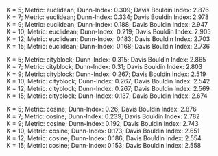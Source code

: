 K = 5; Metric: euclidean; Dunn-Index: 0.309; Davis Bouldin Index: 2.876  
K = 7; Metric: euclidean; Dunn-Index: 0.334; Davis Bouldin Index: 2.978  
K = 9; Metric: euclidean; Dunn-Index: 0.188; Davis Bouldin Index: 2.947  
K = 10; Metric: euclidean; Dunn-Index: 0.219; Davis Bouldin Index: 2.905  
K = 12; Metric: euclidean; Dunn-Index: 0.183; Davis Bouldin Index: 2.703  
K = 15; Metric: euclidean; Dunn-Index: 0.168; Davis Bouldin Index: 2.736  

K = 5; Metric: cityblock; Dunn-Index: 0.315; Davis Bouldin Index: 2.865  
K = 7; Metric: cityblock; Dunn-Index: 0.31; Davis Bouldin Index: 2.803  
K = 9; Metric: cityblock; Dunn-Index: 0.267; Davis Bouldin Index: 2.519  
K = 10; Metric: cityblock; Dunn-Index: 0.267; Davis Bouldin Index: 2.542  
K = 12; Metric: cityblock; Dunn-Index: 0.267; Davis Bouldin Index: 2.569  
K = 15; Metric: cityblock; Dunn-Index: 0.137; Davis Bouldin Index: 2.674  

K = 5; Metric: cosine; Dunn-Index: 0.26; Davis Bouldin Index: 2.876  
K = 7; Metric: cosine; Dunn-Index: 0.239; Davis Bouldin Index: 2.782  
K = 9; Metric: cosine; Dunn-Index: 0.192; Davis Bouldin Index: 2.743  
K = 10; Metric: cosine; Dunn-Index: 0.173; Davis Bouldin Index: 2.651  
K = 12; Metric: cosine; Dunn-Index: 0.186; Davis Bouldin Index: 2.554  
K = 15; Metric: cosine; Dunn-Index: 0.153; Davis Bouldin Index: 2.558  